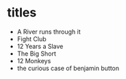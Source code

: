 # titles

* A River runs through it
* Fight Club
* 12 Years a Slave
* The Big Short
* 12 Monkeys
* the curious case of benjamin button
